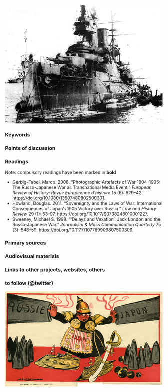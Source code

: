 ![the "Tsarevich" in Port Arthur](images/tsarevich-in-port-arthur-1904.jpg)

### Keywords


### Points of discussion


### Readings
Note: compulsory readings have been marked in **bold**

* Gerbig-Fabel, Marco. 2008. “Photographic Artefacts of War 1904–1905: The Russo-Japanese War as Transnational Media Event.” *European Review of History: Revue Européenne d’histoire* 15 (6): 629–42. https://doi.org/10.1080/13507480802500301.
* Howland, Douglas. 2011. “Sovereignty and the Laws of War: International Consequences of Japan’s 1905 Victory over Russia.” *Law and History Review* 29 (1): 53–97. https://doi.org/10.1017/S0738248010001227.
* Sweeney, Michael S. 1998. “‘Delays and Vexation’: Jack London and the Russo-Japanese War.” *Journalism & Mass Communication Quarterly* 75 (3): 548–59. https://doi.org/10.1177/107769909807500309.

### Primary sources


### Audiovisual materials


### Links to other projects, websites, others


### to follow (@twitter)

![European Cartoon about the Russo-Japanese War](images/49-ComicLg.jpg)
